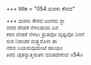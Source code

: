 +++
title = "054 ಮರಳು ಕೌರವ"

+++
ಮರಳು ಕೌರವ ಜಂಗಮ ಸ್ಥಾ  
ವರದ ದೇಹಕೆ ನೆಳಲಹುದು ದಿನ  
ಕರನ ದೇಹಕೆ ನೆಳಲು ಶ್ರುತವೋ ದೃಷ್ಟವೋ ನಿನಗೆ  
ಸುರ ನಿಶಾಚರ ಮತ್ರ್ಯರೊಳು ತಾ  
ನೆರವ ಬಯಸುವುದುಂಟೆ ಹರಿಯಂ  
ತಿರಲಿ ಚೈತನ್ಯಾತ್ಮನಾತನ ಮಾತದೇಕೆಂದ    ॥54॥
